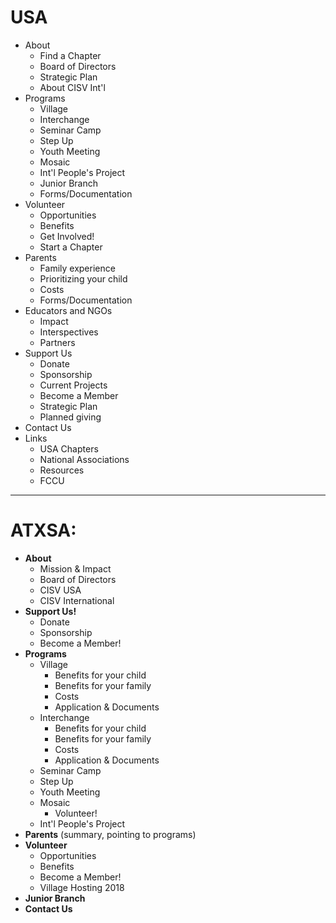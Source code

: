 
# USA
- About
  - Find a Chapter
  - Board of Directors
  - Strategic Plan
  - About CISV Int'l
- Programs
  - Village
  - Interchange
  - Seminar Camp
  - Step Up
  - Youth Meeting
  - Mosaic
  - Int'l People's Project
  - Junior Branch
  - Forms/Documentation
- Volunteer
  - Opportunities
  - Benefits
  - Get Involved!
  - Start a Chapter
- Parents
  - Family experience
  - Prioritizing your child
  - Costs
  - Forms/Documentation
- Educators and NGOs
  - Impact
  - Interspectives
  - Partners
- Support Us
  - Donate
  - Sponsorship
  - Current Projects
  - Become a Member
  - Strategic Plan
  - Planned giving
- Contact Us
- Links
  - USA Chapters
  - National Associations
  - Resources
  - FCCU

---

# ATXSA:

- **About**
  - Mission & Impact
  - Board of Directors
  - CISV USA
  - CISV International
- **Support Us!**
  - Donate
  - Sponsorship
  - Become a Member!
- **Programs**
  - Village
    - Benefits for your child
    - Benefits for your family
    - Costs
    - Application & Documents
  - Interchange
    - Benefits for your child
    - Benefits for your family
    - Costs
    - Application & Documents
  - Seminar Camp
  - Step Up
  - Youth Meeting
  - Mosaic
    - Volunteer!
  - Int'l People's Project
- **Parents** (summary, pointing to programs)
- **Volunteer**
  - Opportunities
  - Benefits
  - Become a Member!
  - Village Hosting 2018
- **Junior Branch**
- **Contact Us**
